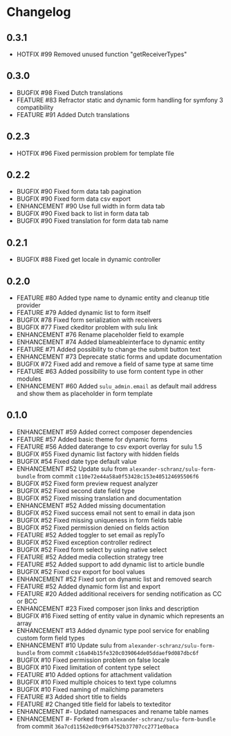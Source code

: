 # Changelog

## 0.3.1

 - HOTFIX      #99    Removed unused function "getReceiverTypes"

## 0.3.0

 - BUGFIX      #98    Fixed Dutch translations
 - FEATURE     #83    Refractor static and dynamic form handling for symfony 3 compatibility
 - FEATURE     #91    Added Dutch translations
 
## 0.2.3

 - HOTFIX      #96    Fixed permission problem for template file

## 0.2.2

 - BUGFIX      #90    Fixed form data tab pagination
 - BUGFIX      #90    Fixed form data csv export
 - ENHANCEMENT #90    Use full width in form data tab
 - BUGFIX      #90    Fixed back to list in form data tab
 - BUGFIX      #90    Fixed translation for form data tab name

## 0.2.1

 - BUGFIX     #88    Fixed get locale in dynamic controller

## 0.2.0

 - FEATURE     #80    Added type name to dynamic entity and cleanup title provider
 - FEATURE     #79    Added dynamic list to form itself
 - BUGFIX      #78    Fixed form serialization with receivers
 - BUGFIX      #77    Fixed ckeditor problem with sulu link
 - ENHANCEMENT #76    Rename placeholder field to example
 - ENHANCEMENT #74    Added blameableinterface to dynamic entity
 - FEATURE     #71    Added possibility to change the submit button text
 - ENHANCEMENT #73    Deprecate static forms and update documentation
 - BUGFIX      #72    Fixed add and remove a field of same type at same time
 - FEATURE     #63    Added possibility to use form content type in other modules
 - ENHANCEMENT #60    Added `sulu_admin.email` as default mail address and show them as placeholder in form template

## 0.1.0

 - ENHANCEMENT #59    Added correct composer dependencies
 - FEATURE     #57    Added basic theme for dynamic forms
 - FEATURE     #56    Added daterange to csv export overlay for sulu 1.5
 - BUGFIX      #55    Fixed dynamic list factory with hidden fields
 - BUGFIX      #54    Fixed date type default value
 - ENHANCEMENT #52    Update sulu from `alexander-schranz/sulu-form-bundle` from commit `c110e72e44a58a0f53428c153e405124695506f6`
 - BUGFIX      #52    Fixed form preview request analyzer
 - BUGFIX      #52    Fixed second date field type
 - BUGFIX      #52    Fixed missing translation and documentation
 - ENHANCEMENT #52    Added missing documentation
 - BUGFIX      #52    Fixed success email not sent to email in data json
 - BUGFIX      #52    Fixed missing uniqueness in form fields table
 - BUGFIX      #52    Fixed permission denied on fields action
 - FEATURE     #52    Added toggler to set email as replyTo
 - BUGFIX      #52    Fixed exception controller redirect
 - BUGFIX      #52    Fixed form select by using native select
 - FEATURE     #52    Added media collection strategy tree
 - FEATURE     #52    Added support to add dynamic list to article bundle
 - BUGFIX      #52    Fixed csv export for bool values
 - ENHANCEMENT #52    Fixed sort on dynamic list and removed search
 - FEATURE     #52    Added dynamic form list and export
 - FEATURE     #20    Added additional receivers for sending notification as CC or BCC
 - ENHANCEMENT #23    Fixed composer json links and description
 - BUGFIX      #16    Fixed setting of entity value in dynamic which represents an array
 - ENHANCEMENT #13    Added dynamic type pool service for enabling custom form field types
 - ENHANCEMENT #10    Update sulu from `alexander-schranz/sulu-form-bundle` from commit `c16a04b15fe320c039064de05ddaef9d087dbc6f`
 - BUGFIX      #10    Fixed permission problem on false locale
 - BUGFIX      #10    Fixed limitation of content type select
 - FEATURE     #10    Added options for attachment validation
 - BUGFIX      #10    Fixed multiple choices to text type columns
 - BUGFIX      #10    Fixed naming of mailchimp parameters
 - FEATURE     #3     Added short title to fields
 - FEATURE     #2     Changed title field for labels to texteditor
 - ENHANCEMENT #-     Updated namespaces and rename table names
 - ENHANCEMENT #-     Forked from `alexander-schranz/sulu-form-bundle` from commit `36a7cd11562ed0c9f64752b37707cc2771e0baca`

